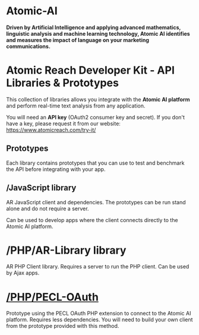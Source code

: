 # Atomic-AI
**Driven by Artificial Intelligence and applying advanced mathematics, linguistic analysis and machine learning technology, Atomic AI identifies and measures the impact of language on your marketing communications.** 

# Atomic Reach Developer Kit - API Libraries &amp; Prototypes

This collection of libraries allows you integrate with the **Atomic AI platform** and perform real-time text analysis from any application.

You will need an **API key** (OAuth2 consumer key and secret). If you don't have a key, please request it from our website: https://www.atomicreach.com/try-it/

## Prototypes

Each library contains prototypes that you can use to test and benchmark the API before integrating with your app.

## /JavaScript library

AR JavaScript client and dependencies. The prototypes can be run stand alone and do not require a server.

Can be used to develop apps where the client connects directly to the Atomic AI platform.

# /PHP/AR-Library library

AR PHP Client library. Requires a server to run the PHP client. Can be used by Ajax apps.

# [/PHP/PECL-OAuth](https://github.com/siremi/Atomic-AI/tree/master/PHP/PECL-OAuth)

Prototype using the PECL OAuth PHP extension to connect to the Atomic AI platform. Requires less dependencies.
You will need to build your own client from the prototype provided with this method.

